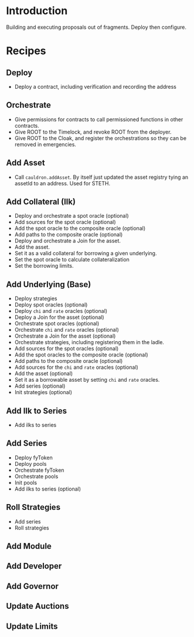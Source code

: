 
# Introduction

Building and executing proposals out of fragments. Deploy then configure.

# Recipes

## Deploy
 - Deploy a contract, including verification and recording the address

## Orchestrate
 - Give permissions for contracts to call permissioned functions in other contracts.
 - Give ROOT to the Timelock, and revoke ROOT from the deployer.
 - Give ROOT to the Cloak, and register the orchestrations so they can be removed in emergencies.

## Add Asset
 - Call `cauldron.addAsset`. By itself just updated the asset registry tying an assetId to an address. Used for STETH.

## Add Collateral (Ilk)
 - Deploy and orchestrate a spot oracle (optional)
 - Add sources for the spot oracle (optional)
 - Add the spot oracle to the composite oracle (optional)
 - Add paths to the composite oracle (optional)
 - Deploy and orchestrate a Join for the asset.
 - Add the asset.
 - Set it as a valid collateral for borrowing a given underlying.
 - Set the spot oracle to calculate collateralization
 - Set the borrowing limits.

## Add Underlying (Base)
 - Deploy strategies
 - Deploy spot oracles (optional)
 - Deploy `chi` and `rate` oracles (optional)
 - Deploy a Join for the asset (optional)
 - Orchestrate spot oracles (optional)
 - Orchestrate `chi` and `rate` oracles (optional)
 - Orchestrate a Join for the asset (optional)
 - Orchestrate strategies, including registering them in the ladle.
 - Add sources for the spot oracles (optional)
 - Add the spot oracles to the composite oracle (optional)
 - Add paths to the composite oracle (optional)
 - Add sources for the `chi` and `rate` oracles (optional)
 - Add the asset (optional)
 - Set it as a borrowable asset by setting `chi` and `rate` oracles.
 - Add series (optional)
 - Init strategies (optional)

## Add Ilk to Series
 - Add ilks to series

## Add Series
 - Deploy fyToken
 - Deploy pools
 - Orchestrate fyToken
 - Orchestrate pools
 - Init pools
 - Add ilks to series (optional)

## Roll Strategies
 - Add series
 - Roll strategies

## Add Module

## Add Developer

## Add Governor

## Update Auctions

## Update Limits

